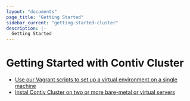 ```yaml
---
layout: "documents"
page_title: "Getting Started"
sidebar_current: "getting-started-cluster"
description: |-
  Getting Started
---
```


# Getting Started with Contiv Cluster

- [Use our Vagrant scripts to set up a virtual environment on a single machine](/documents/gettingStarted/cluster/vagrant.html)
- [Instal Contiv Cluster on two or more bare-metal or virtual servers](/documents/gettingStarted/cluster/baremetal.html)
